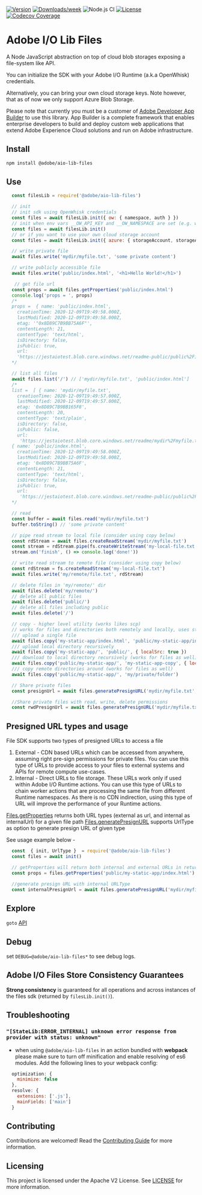 <!--
Copyright 2019 Adobe. All rights reserved.
This file is licensed to you under the Apache License, Version 2.0 (the "License");
you may not use this file except in compliance with the License. You may obtain a copy
of the License at http://www.apache.org/licenses/LICENSE-2.0

Unless required by applicable law or agreed to in writing, software distributed under
the License is distributed on an "AS IS" BASIS, WITHOUT WARRANTIES OR REPRESENTATIONS
OF ANY KIND, either express or implied. See the License for the specific language
governing permissions and limitations under the License.
-->

[![Version](https://img.shields.io/npm/v/@adobe/aio-lib-files.svg)](https://npmjs.org/package/@adobe/aio-lib-files)
[![Downloads/week](https://img.shields.io/npm/dw/@adobe/aio-lib-files.svg)](https://npmjs.org/package/@adobe/aio-lib-files)
![Node.js CI](https://github.com/adobe/aio-lib-files/workflows/Node.js%20CI/badge.svg)
[![License](https://img.shields.io/badge/License-Apache%202.0-blue.svg)](https://opensource.org/licenses/Apache-2.0)
[![Codecov Coverage](https://img.shields.io/codecov/c/github/adobe/aio-lib-files/master.svg?style=flat-square)](https://codecov.io/gh/adobe/aio-lib-files/)

# Adobe I/O Lib Files

A Node JavaScript abstraction on top of cloud blob storages exposing a file-system like API.

You can initialize the SDK with your Adobe I/O Runtime (a.k.a OpenWhisk)
credentials.

Alternatively, you can bring your own cloud storage keys. Note however, that as
of now we only support Azure Blob Storage.

Please note that currently you must be a customer of [Adobe Developer App Builder](https://www.adobe.io/apis/experienceplatform/project-firefly.html) to use this library. App Builder is a complete framework that enables enterprise developers to build and deploy custom web applications that extend Adobe Experience Cloud solutions and run on Adobe infrastructure.

## Install

```bash
npm install @adobe/aio-lib-files
```

## Use

```js
  const filesLib = require('@adobe/aio-lib-files')

  // init
  // init sdk using OpenWhisk credentials
  const files = await filesLib.init({ ow: { namespace, auth } })
  // init when env vars __OW_API_KEY and __OW_NAMESPACE are set (e.g. when running in an OpenWhisk action)
  const files = await filesLib.init()
  // or if you want to use your own cloud storage account
  const files = await filesLib.init({ azure: { storageAccount, storageAccessKey, containerName } })

  // write private file
  await files.write('mydir/myfile.txt', 'some private content')

  // write publicly accessible file
  await files.write('public/index.html', '<h1>Hello World!</h1>')

   // get file url
  const props = await files.getProperties('public/index.html')
  console.log('props = ', props)
  /*
  props =  { name: 'public/index.html',
    creationTime: 2020-12-09T19:49:58.000Z,
    lastModified: 2020-12-09T19:49:58.000Z,
    etag: '"0x8D89C7B9BB75A6F"',
    contentLength: 21,
    contentType: 'text/html',
    isDirectory: false,
    isPublic: true,
    url:
    'https://jestaiotest.blob.core.windows.net/readme-public/public%2Findex.html' }
  */

  // list all files
  await files.list('/') // ['mydir/myfile.txt', 'public/index.html']
  /*
  list =  [ { name: 'mydir/myfile.txt',
    creationTime: 2020-12-09T19:49:57.000Z,
    lastModified: 2020-12-09T19:49:57.000Z,
    etag: '0x8D89C7B9BB165F8',
    contentLength: 20,
    contentType: 'text/plain',
    isDirectory: false,
    isPublic: false,
    url:
     'https://jestaiotest.blob.core.windows.net/readme/mydir%2Fmyfile.txt' },
  { name: 'public/index.html',
    creationTime: 2020-12-09T19:49:58.000Z,
    lastModified: 2020-12-09T19:49:58.000Z,
    etag: '0x8D89C7B9BB75A6F',
    contentLength: 21,
    contentType: 'text/html',
    isDirectory: false,
    isPublic: true,
    url:
     'https://jestaiotest.blob.core.windows.net/readme-public/public%2Findex.html' } ]
  */

  // read
  const buffer = await files.read('mydir/myfile.txt')
  buffer.toString() // 'some private content'

  // pipe read stream to local file (consider using copy below)
  const rdStream = await files.createReadStream('mydir/myfile.txt')
  const stream = rdStream.pipe(fs.createWriteStream('my-local-file.txt'))
  stream.on('finish', () => console.log('done!'))

  // write read stream to remote file (consider using copy below)
  const rdStream = fs.createReadStream('my-local-file.txt')
  await files.write('my/remote/file.txt', rdStream)

  // delete files in 'my/remote/' dir
  await files.delete('my/remote/')
  // delete all public files
  await files.delete('public/')
  // delete all files including public
  await files.delete('/')

  // copy - higher level utility (works likes scp)
  // works for files and directories both remotely and locally, uses streams under the hood
  /// upload a single file
  await files.copy('my-static-app/index.html', 'public/my-static-app/index.html', { localSrc: true })
  /// upload local directory recursively
  await files.copy('my-static-app/', 'public/', { localSrc: true })
  /// download to local directory recursively (works for files as well)
  await files.copy('public/my-static-app/', 'my-static-app-copy', { localDest: true })
  /// copy remote directories around (works for files as well)
  await files.copy('public/my-static-app/', 'my/private/folder')

  // Share private files
  const presignUrl = await files.generatePresignURL('mydir/myfile.txt', { expiryInSeconds: 60 })

  //Share private files with read, write, delete permissions
  const rwdPresignUrl = await files.generatePresignURL('mydir/myfile.txt', { expiryInSeconds: 60, permissions: 'rwd' })
```

## Presigned URL types and usage
File SDK supports two types of presigned URLs to access a file
1) External - CDN based URLs which can be accessed from anywhere, assuming right pre-sign permissions for private files. You can use this type of URLs to provide access to your files to external systems and APIs for remote compute use-cases.
2) Internal - Direct URLs to file storage. These URLs work only if used within Adobe I/O Runtime actions. You can use this type of URLs to chain worker actions that are processing the same file from different Runtime namespaces. As there is no CDN indirection, using this type of URL will improve the performance of your Runtime actions.

[Files.getProperties](doc/api.md#Files+getProperties) returns both URL types (external as url, and internal as internalUrl) for a given file path
[Files.generatePresignURL](doc/api.md#Files+generatePresignURL) supports UrlType as option to generate presign URL of given type

See usage example below -

```js
  const  { init, UrlType }  = require('@adobe/aio-lib-files')
  const files = await init()

  // getProperties will return both internal and external URLs in return Object
  const props = files.getProperties('public/my-static-app/index.html')

  //generate presign URL with internal URLType
  const internalPresignUrl = await files.generatePresignURL('mydir/myfile.txt', { expiryInSeconds: 60, permissions: 'rwd', urltype: UrlType.internal })

```

## Explore

`goto` [API](doc/api.md)

## Debug

set `DEBUG=@adobe/aio-lib-files*` to see debug logs.


## Adobe I/O Files Store Consistency Guarantees

**Strong consistency** is guaranteed for all operations and across instances of the files sdk (returned by `filesLib.init()`).

## Troubleshooting

### `"[StateLib:ERROR_INTERNAL] unknown error response from provider with status: unknown"`
- when using `@adobe/aio-lib-files` in an action bundled with **webpack** please make sure to turn off minification and enable resolving of es6 modules. Add the following lines to your webpack config:
```javascript
  optimization: {
    minimize: false
  },
  resolve: {
    extensions: ['.js'],
    mainFields: ['main']
  }
```

## Contributing

Contributions are welcomed! Read the [Contributing Guide](./.github/CONTRIBUTING.md) for more information.

## Licensing

This project is licensed under the Apache V2 License. See [LICENSE](LICENSE) for more information.
